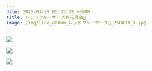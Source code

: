 ```yaml
---
date: 2025-03-29 05:33:32 +0000
title: レッドクルーザーズお花見会🍡
image: /img/line_album_レッドクルーザーズ🍡_250403_1.jpg
---
```

![](/img/line_album_レッドクルーザーズ🍡_250403_2.jpg)

![](/img/line_album_レッドクルーザーズ🍡_250403_3.jpg)

![](/img/line_album_レッドクルーザーズ🍡_250403_4.jpg)
